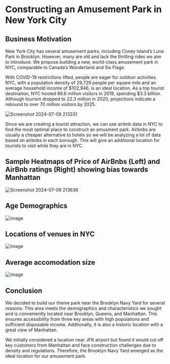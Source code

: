 # Constructing an Amusement Park in New York City
## Business Motivation
New York City has several amusement parks, including Coney Island’s Luna Park in Brooklyn. However, many are old and lack the thrilling rides we aim to introduce. We propose building a new, world-class amusement park in NYC, comparable to Canada’s Wonderland and Six Flags.

With COVID-19 restrictions lifted, people are eager for outdoor activities. NYC, with a population density of 29,729 people per square mile and an average household income of $102,946, is an ideal location. As a top tourist destination, NYC hosted 66.6 million visitors in 2019, spending $3.3 billion. Although tourism dropped to 22.3 million in 2020, projections indicate a rebound to over 70 million visitors by 2025.

![Screenshot 2024-07-09 213331](https://github.com/ChengAaron/1130-Final/assets/77248716/a8b9c673-d79f-4c36-ac38-981bbe14510e)

Since we are creating a tourist attraction, we can use airbnb data in NYC to find the most optimal place to construct an amusment park. Airbnbs are usually a cheaper alternative to hotels so we will be analyzing a lot of data based on airbnbs in each borough. This will give an additional location for tourists to visit while they are in NYC.


## Sample Heatmaps of Price of AirBnbs (Left) and AirBnb ratings (Right) showing bias towards Manhattan
![Screenshot 2024-07-09 213636](https://github.com/ChengAaron/1130-Final/assets/77248716/84740a37-f241-46d3-b7a6-949ad996e3a4)

## Age Demographics
![image](https://github.com/ChengAaron/1130-Final/assets/77248716/b918fb34-64c1-435b-b2c2-242beba252d2)

## Locations of venues in NYC
![image](https://github.com/ChengAaron/1130-Final/assets/77248716/f6b7c354-ba4d-4188-b85e-c614aa4c431b)

## Average accomodation size
![image](https://github.com/ChengAaron/1130-Final/assets/77248716/306096d6-9893-4503-94df-bc797e7fb490)

## Conclusion
We decided to build our theme park near the Brooklyn Navy Yard for several reasons. This area meets the demographics and characteristics we sought and is conveniently located near Brooklyn, Queens, and Manhattan. This ensures accessibility from three key areas with high populations and sufficient disposable income. Addtionally, it is also a historic location with a great view of Manhattan.

We initially considered a location near JFK airport but found it would cut off key customers from Manhattan and face construction challenges due to density and regulations. Therefore, the Brooklyn Navy Yard emerged as the ideal location for our amusement park.
